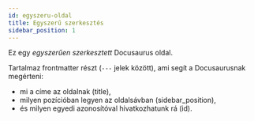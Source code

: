 ```yaml
---
id: egyszeru-oldal
title: Egyszerű szerkesztés
sidebar_position: 1
---
```


Ez egy *egyszerűen szerkesztett* Docusaurus oldal.

Tartalmaz frontmatter részt (`---` jelek között), ami segít a Docusaurusnak megérteni:
- mi a címe az oldalnak (title),
- milyen pozícióban legyen az oldalsávban (sidebar_position),
- és milyen egyedi azonosítóval hivatkozhatunk rá (id).
